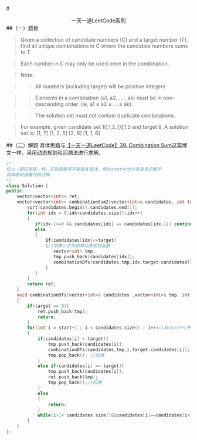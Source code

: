 #<center>一天一道LeetCode系列</center>
##（一）题目
>Given a collection of candidate numbers (C) and a target number (T), find all unique combinations in C where the candidate numbers sums to T.

>Each number in C may only be used once in the combination.

>Note:

>>All numbers (including target) will be positive integers

>>Elements in a combination (a1, a2, … , ak) must be in non-descending order. (ie, a1 ≤ a2 ≤ … ≤ ak).

>>The solution set must not contain duplicate combinations.



>For example, given candidate set 10,1,2,7,6,1,5 and target 8, 
>A solution set is: 
>[1, 7] 
>[1, 2, 5] 
>[2, 6] 
>[1, 1, 6] 

##（二）解题
具体思路与[【一天一道LeetCode】39. Combination Sum](http://blog.csdn.net/terence1212/article/details/51308668)这篇博文一样，采用动态规划和回溯法进行求解。
```cpp
/*
和上一题的思路一样，区别是数字不能重复查找，但Vector中允许有重复的数字
具体改动请看代码注释
*/
class Solution {
public:
    vector<vector<int>> ret;
    vector<vector<int>> combinationSum2(vector<int>& candidates, int target) {
        sort(candidates.begin(),candidates.end());
        for(int idx = 0;idx<candidates.size();idx++)
        {
           if(idx-1>=0 && candidates[idx] == candidates[idx-1]) continue;//避免重复查找
           else
           {
               if(candidates[idx]<=target)
               {//如果小于则调用动态规划函数
                  vector<int> tmp;
                  tmp.push_back(candidates[idx]);
                  combinationDfs(candidates,tmp,idx,target-candidates[idx]); 
               }
           }
        }
        return ret;
    }
    void combinationDfs(vector<int>& candidates ,vector<int>& tmp, int start ,int target)
    {
        if(target == 0){
            ret.push_back(tmp);
            return;
        }
        for(int i = start+1 ; i < candidates.size() ; i++)//从start+1开始查找，避免了数字重复查找
        {
            if(candidates[i] < target){
                tmp.push_back(candidates[i]);
                combinationDfs(candidates,tmp,i,target-candidates[i]);
                tmp.pop_back(); //回溯
            }
            else if(candidates[i] == target){
                tmp.push_back(candidates[i]);
                ret.push_back(tmp);
                tmp.pop_back();//回溯
            }
            else
            {
                return;
            }
            while(i+1< candidates.size()&&candidates[i]==candidates[i+1]) i++;//去除重复的查找
        }
    }
};
```